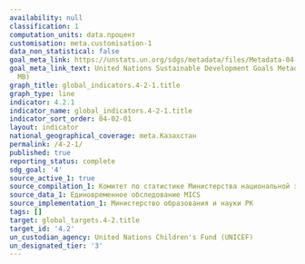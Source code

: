```yaml
---
availability: null
classification: 1
computation_units: data.процент
customisation: meta.customisation-1
data_non_statistical: false
goal_meta_link: https://unstats.un.org/sdgs/metadata/files/Metadata-04-02-01.pdf
goal_meta_link_text: United Nations Sustainable Development Goals Metadata (PDF 4.0
  MB)
graph_title: global_indicators.4-2-1.title
graph_type: line
indicator: 4.2.1
indicator_name: global_indicators.4-2-1.title
indicator_sort_order: 04-02-01
layout: indicator
national_geographical_coverage: meta.Казахстан
permalink: /4-2-1/
published: true
reporting_status: complete
sdg_goal: '4'
source_active_1: true
source_compilation_1: Комитет по статистике Министерства национальной экономики РК
source_data_1: Единовременное обследование MICS
source_implementation_1: Министерство образования и науки РК
tags: []
target: global_targets.4-2.title
target_id: '4.2'
un_custodian_agency: United Nations Children's Fund (UNICEF)
un_designated_tier: '3'
---
```

